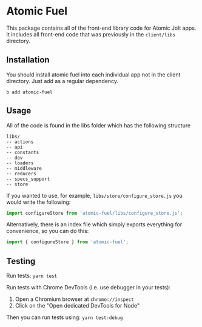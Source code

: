 # Atomic Fuel
This package contains all of the front-end library code for Atomic Jolt apps. It includes all front-end code that was previously in the `client/libs` directory.

## Installation
You should install atomic fuel into each individual app not in the client directory. Just add as a regular dependency.

`b add atomic-fuel`

## Usage
All of the code is found in the libs folder which has the following structure
```
libs/
-- actions
-- api
-- constants
-- dev
-- loaders
-- middleware
-- reducers
-- specs_support
-- store
```
If you wanted to use, for example, `libs/store/configure_store.js` you would write the following:
```Javascript
import configureStore from 'atomic-fuel/libs/configure_store.js';
```
Alternatively, there is an index file which simply exports everything for
convenience, so you can do this:
```Javascript
import { configureStore } from 'atomic-fuel';
```

## Testing
Run tests:
`yarn test`

Run tests with Chrome DevTools (i.e. use debugger in your tests):
1. Open a Chromium browser at `chrome://inspect`
2. Click on the "Open dedicated DevTools for Node"

Then you can run tests using:
`yarn test:debug`
